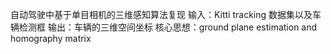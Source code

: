 自动驾驶中基于单目相机的三维感知算法复现
输入：Kitti tracking 数据集以及车辆检测框
输出：车辆的三维空间坐标
核心思想：ground plane estimation and homography matrix
